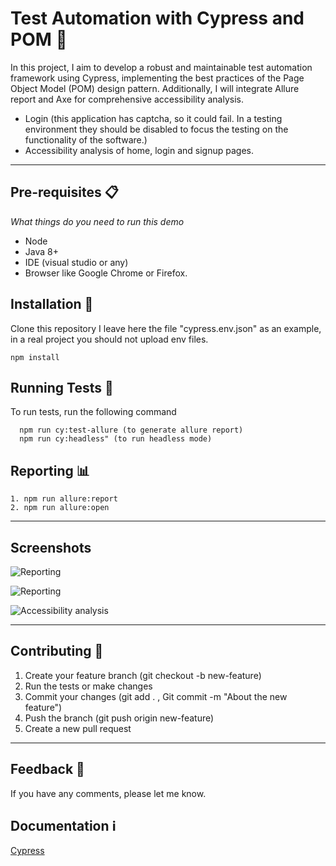 
# Test Automation with Cypress and POM 🌳

In this project, I aim to develop a robust and maintainable test automation framework using Cypress, implementing the best practices of the Page Object Model (POM) design pattern. Additionally, I will integrate Allure report and Axe for comprehensive accessibility analysis.


* Login (this application has captcha, so it could fail. In a testing environment they should be disabled to focus the testing on the functionality of the software.)
* Accessibility analysis of home, login and signup pages.

---

## Pre-requisites 📋

_What things do you need to run this demo_ 

* Node
* Java 8+
* IDE (visual studio or any)
* Browser like Google Chrome or Firefox.

## Installation 🔧

Clone this repository
I leave here the file "cypress.env.json" as an example, in a real project you should not upload env files.

```
npm install
```
    
## Running Tests 🔬

To run tests, run the following command

```
  npm run cy:test-allure (to generate allure report)
  npm run cy:headless" (to run headless mode)
```

## Reporting 📊 

```
1. npm run allure:report
2. npm run allure:open
```

---

## Screenshots

![Reporting](https://lh3.googleusercontent.com/sEP4bbl1MBMVfyR0Rehbt_7AsmhN3tYjReLdqFwlQSHKN5ujGzpRCX9optcP6JHVSB87Ukxy4pPdeVrr8XwyJJx-dYl8PkJ0wNae0aLD7ROuJBGyVAxzgAYH1N9viE6rCzS9L2P831Vex5fRAFFSkpe905aDLLvYgO0-1Q20k7TwLeQ8we6lUx5LmdVlKGCZ9Mw3OjdqS-UwxGhGQYJMwhGCc3WshqBr-GO-jTJhew_d90TbYrO-BawqpABXPJ78x6bgQyMX4pvQo7kk3qEaOkdvAwvLhSl7uk_eFq5gpVMWYKC19-kPTlcNtWvtzWIb8b1IITXmUC65RN7T7QHeJHmiEC357YzOYaNg4YZbCu_XT7puh_9OBEnIX3CVDkj4ilIV_vR_u2flby1b1IWDhaElwQTPm2z6NYewJrvvS7DyZyfHSU2AUSKxYTdOXQgsT3m6VHh_xZ9EgvEYsiKLXbmEOBDvmzUrg08kOf79zOIb6fgWOguhNMG5FENgOo7-CaODQ79VZqA-vDLwFinMpfNDlKxaXRRk0KHG_Wb5RK0Pse0ylx_Das-H6TYd9c5TLv6UlQWC4nQf7iCQopCXxlmJ_6G9R7RVvK98IfLw0jlMQZm-8ZwnjPdXYXP_Wv5hRI_1Hfr4ZZIJcaXihlBjcn17DUmEhw_MYTSPi1OZZJrbg9KbZKBQFfV4kzzyZKmN75Qlkyk8o8uobG0vCid03jzrzR3JUJ27V7X0PKtwqkBKJF-I7Oo4iuvpJwtnhtM9E2sd9m6nwu8d8qijddx8FxbPKDFj6Qb5Fck2klxfVJNAM9hOBFusZTvN0uDsvGQ_49jS-rCKdAvA8pRUHbRa8q-3j94y3zlDRT-26u_OIQaQrvk7J5TtztSapNo8GdYqGkJBbKP1PQZqSecS6Xib_lQv7dEXpirbd1CntfbUk4pq=w1594-h1332-s-no?authuser=0)

![Reporting](https://lh3.googleusercontent.com/uwKbMbpA7AjczYv1uNT9kiWOnpeE0pheQaLVbvvsIk8p7pFIhWnizOAQdsuyObJZf5I-NQW7ChgbBaSpju502ka5-MlCtyE7CGMNQbQMFwqj7T83lCmKFpud9qFTxy7nkIBnBoMPMX4LYsfO783CYzE-tK3ThF2Ex5W89t3h1YLPJx8-ey1Z7-rGfxH7kmNyMkj9QuER_fs0JHxfp_tJXsG09hkDXDtJfvsjskXAmuTTjn1ZHBr6cb8_Cx1UEtHXLQXBBS-Qsj1uHiZmmK3OwK-bMDfDq1habVvENUXsKgbW8ivIk_eb9FKHAD-3k3a9wc7FJ3DTg_ZR4UPk4aZ_GS9sRUYGLRrmsOocroacAP_y8Oc4m9Up1ydyxpHaEjifbkal_Ldcs5mH9cwn6tib3I57x_1lZTsFqZEbgHYjWHi7sHZrRK7Y09BOOM1tWZ-aEhCjFD6N7u9UdgXR82bI2yRly5hvMxTN2QIy-Yl4ztgkWCZIYCOHErEfpnZSxChkYNEhBjP-eO2NaAkhHYWzZpDsbsg3uTQz0aKtz5HqCpskK1suVib1sBalF-ut-xMq3ewD2mDg5xUzGtkXwnZeBgK4PGbNTmvjaBQmdsm53wSpexizq9YCiwNw4z3aV7zpfvrCNQl9TMmTiPP3bHLA26jTQBgVX_MsWr2vtTf6Cxz1zIPL8_1VcgrZb6bu1E3tZje72IcW6PL8Ae0IwWuj8vUOo7z57OJugDGUoz7aBWeXZoxij1wx4nSNVJ9qOwBWqASXbXD_cMt90C6xg4Ksf8wyDFWb7ALm2S6-N4BCp6GqPY1SMe7twKA_0VwzZ0ulxyCGLUV_EiL2_uSXbmAqwIgWvtQk6iLNd6WxET1bxLSLhvhP9CYhm7Ie7vj0_qnzU9acu1WPKY8JAh9hGkn1W6CUKV4JKXOUlCJc51E_M5q5=w3188-h1826-s-no?authuser=0)

![Accessibility analysis](https://lh3.googleusercontent.com/DNb7LsFfYjUp4RxKYUbCATvWv1EOYXFJIA3LEaaQPulXgrEMkonWui2sSkH0TMveeYD-_ErNpIdqOq4WMTpWu0H_75duPkdOony9crNLkwlm_RVc9nH_lU377C3kQA8GkxtfsTiTpMWOxvpN7ohBSqCuN4BJTW9LFNYOBXnHTlvuvEHE8cvQzb5U7k-ShCPknhYTZKsawU9AMkOZeSHa6jP29a-84Fk8rO7DBeQujzGg3Tqw1ErmDnB4bZvhY5WYbBmqfMfKarX0VQUwjAk6gOgScBSruXZV6ErACckyt4eCGQP8y8MmDdz6VSgAEgZ48BIShIp9PUS9pDIG0-lrrhlLjjDw58LNHBOay1TSpyMw5B_ts2bMkUnbGVwCP5VxKc8Z-31HHi4TTILWUSIDjzfUXGVQb6Zh4OkmixFNos1jSKp7zFRARX8nRAwzSkDBaXOT5kWYcuLlaHA74I7Yt6Pzwj-mhOYpS5Kklgysv6gkmQXYIlbIStQhpGOGa4_kozA7TfIzt-wD8l7J8uWJRbKuWeO3919F6V59fG0aVqG1sGSqMm7cj51OCWGTFVFxKUft6RodAJTxgxTpGjFLJ2N9B1_DUyZN9vHWVN84C8uziogyyi7cvzzylzMLF6dXV8easOn4M-dxqwSFLHrhPfOloDcvDkgt-jSm5npOwQ0-RFk5Mm-4zixXynOuOq8L8CyUMzwFAilt6Auj75PPREHiHIqp0o3J5DsJKHEIRb9qBhWFAnMBVaUGd_NDN3XkuWAo7A4xDKo86L6a3u36ug_9aeY2GZfzb9ln_9b_SDsIgstzPz9EB-1KiHoC7s8euUVwhDCf037CE8soEGE8ldLt3QF8SuDtK5AL7txeTiigksFWXgVLpM3LlMZQKmUm5AOIFtkZg3QkvI5KykwlWJYmjPi5-wSCNfkagdQVMkRO=w3332-h1598-s-no?authuser=0)


---

## Contributing 🫶

1. Create your feature branch (git checkout -b new-feature)
2. Run the tests or make changes
3. Commit your changes (git add . , Git commit -m "About the new feature")
4. Push the branch (git push origin new-feature)
5. Create a new pull request

---

## Feedback 📨

If you have any comments, please let me know.


## Documentation ℹ️

[Cypress](https://docs.cypress.io/guides/overview/why-cypress)
